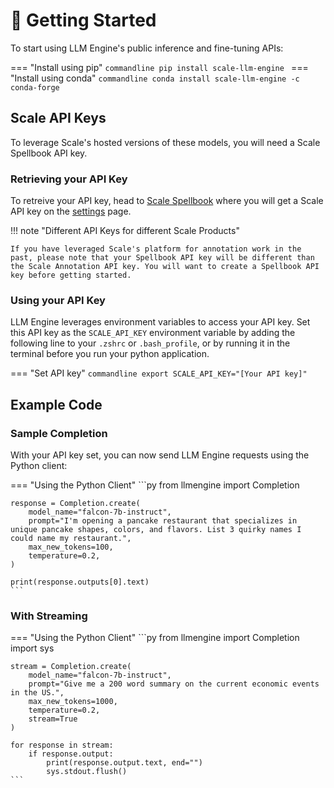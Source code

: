 # 🚀 Getting Started

To start using LLM Engine's public inference and fine-tuning APIs:

=== "Install using pip"
    ```commandline
    pip install scale-llm-engine
    ```
=== "Install using conda"
    ```commandline
    conda install scale-llm-engine -c conda-forge
    ```

## Scale API Keys

To leverage Scale's hosted versions of these models, you will need a Scale Spellbook API key.

### Retrieving your API Key

To retreive your API key, head to [Scale Spellbook](https://spellbook.scale.com) where
you will get a Scale API key on the [settings](https://spellbook.scale.com/settings) page.

!!! note "Different API Keys for different Scale Products"

    If you have leveraged Scale's platform for annotation work in the past, please note that your Spellbook API key will be different than the Scale Annotation API key. You will want to create a Spellbook API key before getting started.

### Using your API Key

LLM Engine leverages environment variables to access your API key.
Set this API key as the `SCALE_API_KEY` environment variable by adding the
following line to your `.zshrc` or `.bash_profile`, or by running it in the terminal before you run your python application.

=== "Set API key"
    ```commandline
    export SCALE_API_KEY="[Your API key]"
    ```

## Example Code

### Sample Completion

With your API key set, you can now send LLM Engine requests using the Python client:

=== "Using the Python Client"
    ```py
    from llmengine import Completion

    response = Completion.create(
        model_name="falcon-7b-instruct",
        prompt="I'm opening a pancake restaurant that specializes in unique pancake shapes, colors, and flavors. List 3 quirky names I could name my restaurant.",
        max_new_tokens=100,
        temperature=0.2,
    )

    print(response.outputs[0].text)
    ```

### With Streaming

=== "Using the Python Client"
    ```py
    from llmengine import Completion
    import sys

    stream = Completion.create(
        model_name="falcon-7b-instruct",
        prompt="Give me a 200 word summary on the current economic events in the US.",
        max_new_tokens=1000,
        temperature=0.2,
        stream=True
    )

    for response in stream:
        if response.output:
            print(response.output.text, end="")
            sys.stdout.flush()
    ```
